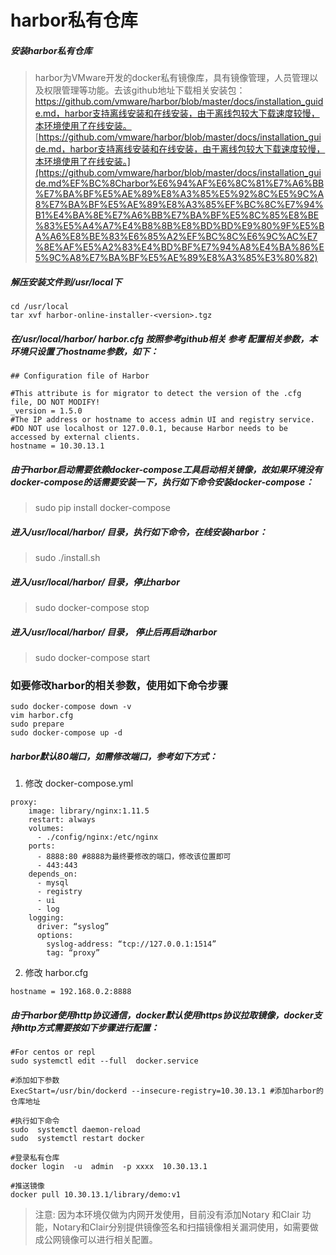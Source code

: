 # harbor私有仓库
##### 安装harbor私有仓库
> harbor为VMware开发的docker私有镜像库，具有镜像管理，人员管理以及权限管理等功能。去该github地址下载相关安装包： https://github.com/vmware/harbor/blob/master/docs/installation_guide.md，harbor支持离线安装和在线安装，由于离线包较大下载速度较慢，本环境使用了在线安装。  
[https://github.com/vmware/harbor/blob/master/docs/installation_guide.md，harbor支持离线安装和在线安装，由于离线包较大下载速度较慢，本环境使用了在线安装。](https://github.com/vmware/harbor/blob/master/docs/installation_guide.md%EF%BC%8Charbor%E6%94%AF%E6%8C%81%E7%A6%BB%E7%BA%BF%E5%AE%89%E8%A3%85%E5%92%8C%E5%9C%A8%E7%BA%BF%E5%AE%89%E8%A3%85%EF%BC%8C%E7%94%B1%E4%BA%8E%E7%A6%BB%E7%BA%BF%E5%8C%85%E8%BE%83%E5%A4%A7%E4%B8%8B%E8%BD%BD%E9%80%9F%E5%BA%A6%E8%BE%83%E6%85%A2%EF%BC%8C%E6%9C%AC%E7%8E%AF%E5%A2%83%E4%BD%BF%E7%94%A8%E4%BA%86%E5%9C%A8%E7%BA%BF%E5%AE%89%E8%A3%85%E3%80%82)

##### 解压安装文件到/usr/local下
```
cd /usr/local
tar xvf harbor-online-installer-<version>.tgz
```

##### 在/usr/local/harbor/ harbor.cfg 按照参考github相关 参考 配置相关参数，本环境只设置了hostname参数，如下：

```
## Configuration file of Harbor

#This attribute is for migrator to detect the version of the .cfg file, DO NOT MODIFY!
_version = 1.5.0
#The IP address or hostname to access admin UI and registry service.
#DO NOT use localhost or 127.0.0.1, because Harbor needs to be accessed by external clients.
hostname = 10.30.13.1
```


##### 由于harbor启动需要依赖docker-compose工具启动相关镜像，故如果环境没有docker-compose的话需要安装一下，执行如下命令安装docker-compose：
> sudo pip install docker-compose  

##### 进入/usr/local/harbor/ 目录，执行如下命令，在线安装harbor：
> sudo ./install.sh  

##### 进入/usr/local/harbor/ 目录，停止harbor
> sudo docker-compose stop  

##### 进入/usr/local/harbor/ 目录， 停止后再启动harbor
> sudo docker-compose start  

### 如要修改harbor的相关参数，使用如下命令步骤
```
sudo docker-compose down -v
vim harbor.cfg
sudo prepare
sudo docker-compose up -d
```

##### harbor默认80端口，如需修改端口，参考如下方式：

1. 修改 docker-compose.yml
```
proxy:
    image: library/nginx:1.11.5
    restart: always
    volumes:
      - ./config/nginx:/etc/nginx
    ports:
      - 8888:80 #8888为最终要修改的端口，修改该位置即可
      - 443:443
    depends_on:
      - mysql
      - registry
      - ui
      - log
    logging:
      driver: “syslog”
      options:
        syslog-address: “tcp://127.0.0.1:1514”
        tag: “proxy”
```
2. 修改 harbor.cfg
```
hostname = 192.168.0.2:8888
```

##### 由于harbor使用http协议通信，docker默认使用https协议拉取镜像，docker支持http方式需要按如下步骤进行配置：

```
#For centos or repl
sudo systemctl edit --full  docker.service 

#添加如下参数
ExecStart=/usr/bin/dockerd --insecure-registry=10.30.13.1 #添加harbor的仓库地址

#执行如下命令
sudo  systemctl daemon-reload
sudo  systemctl restart docker

#登录私有仓库
docker login  -u  admin  -p xxxx  10.30.13.1

#推送镜像
docker pull 10.30.13.1/library/demo:v1
```


> 注意: 因为本环境仅做为内网开发使用，目前没有添加Notary 和Clair 功能，Notary和Clair分别提供镜像签名和扫描镜像相关漏洞使用，如需要做成公网镜像可以进行相关配置。
